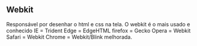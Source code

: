 ## Webkit

Responsável por desenhar o html e css na tela. O webkit é o mais usado e conhecido
IE = Trident
Edge = EdgeHTML
firefox = Gecko
Opera = Webkit
Safari = Webkit
Chrome = Webkit/Blink melhorada.

